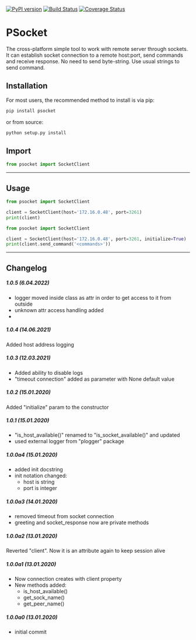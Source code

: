 [![PyPI version](https://badge.fury.io/py/psocket.svg)](https://badge.fury.io/py/psocket)
[![Build Status](https://travis-ci.org/c-pher/PSocket.svg?branch=master)](https://travis-ci.org/c-pher/PSocket)
[![Coverage Status](https://coveralls.io/repos/github/c-pher/PSocket/badge.svg?branch=master)](https://coveralls.io/github/c-pher/PSocket?branch=master)


# PSocket
The cross-platform simple tool to work with remote server through sockets. 
It can establish socket connection to a remote host:port, send commands and receive response.
No need to send byte-string. Use usual strings to send command.

## Installation
For most users, the recommended method to install is via pip:
```cmd
pip install psocket
```

or from source:

```cmd
python setup.py install
```

## Import
```python
from psocket import SocketClient
```
---
## Usage
```python
from psocket import SocketClient

client = SocketClient(host='172.16.0.48', port=3261)
print(client)
```
```python
from psocket import SocketClient

client = SocketClient(host='172.16.0.48', port=3261, initialize=True)
print(client.send_command('<commands>'))
```

---

## Changelog

##### 1.0.5 (6.04.2022)

- logger moved inside class as attr in order to get access to it from outside
- unknown attr access handling added
-

##### 1.0.4 (14.06.2021)

Added host address logging

##### 1.0.3 (12.03.2021)

- Added ability to disable logs
- "timeout connection" added as parameter with None default value

##### 1.0.2 (15.01.2020)

Added "initialize" param to the constructor

##### 1.0.1 (15.01.2020)

- "is_host_available()" renamed to "is_socket_available()" and updated
- used external logger from "plogger" package

##### 1.0.0a4 (15.01.2020)
- added init docstring
- init notation changed:
  - host is string
  - port is integer

##### 1.0.0a3 (14.01.2020)
- removed timeout from socket connection
- greeting and socket_response now are private methods

##### 1.0.0a2 (13.01.2020)
Reverted "client". Now it is an attribute again to keep session alive 

##### 1.0.0a1 (13.01.2020)
- Now connection creates with client property
- New methods added:
    - is_host_available() 
    - get_sock_name()
    - get_peer_name()

##### 1.0.0a0 (13.01.2020)
- initial commit
